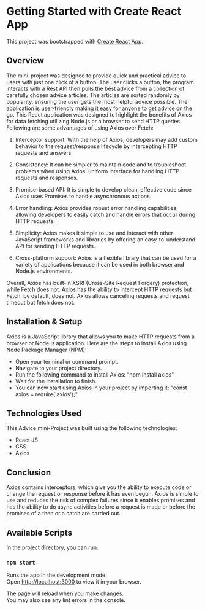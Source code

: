 # Getting Started with Create React App

This project was bootstrapped with [Create React App](https://github.com/facebook/create-react-app).


## Overview
The mini-project was designed to provide quick and practical advice to users with just one click of a button. The user clicks a button, the program interacts with a Rest API then pulls the best advice from a collection of carefully chosen advice articles. The articles are sorted randomly by popularity, ensuring the user gets the most helpful advice possible. The application is user-friendly making it easy for anyone to get advice on the go. This React application was designed to highlight the benefits of Axios for data fetching utilizing Node.js or a browser to send HTTP queries. Following are some advantages of using Axios over Fetch:

1. Interceptor support: With the help of Axios, developers may add custom behavior to the request/response lifecycle by intercepting HTTP requests and answers.

2. Consistency: It can be simpler to maintain code and to troubleshoot problems when using Axios' uniform interface for handling HTTP requests and responses.

3. Promise-based API: It is simple to develop clean, effective code since Axios uses Promises to handle asynchronous actions.

4. Error handling: Axios provides robust error handling capabilities, allowing developers to easily catch and handle errors that occur during HTTP requests.

5. Simplicity: Axios makes it simple to use and interact with other JavaScript frameworks and libraries by offering an easy-to-understand API for sending HTTP requests.

6.  Cross-platform support: Axios is a flexible library that can be used for a variety of applications because it can be used in both browser and Node.js environments.

Overall, Axios has built-in XSRF(Cross-Site Request Forgery) protection, while Fetch does not. Axios has the ability to intercept HTTP requests but Fetch, by default, does not. Axios allows canceling requests and request timeout but fetch does not.

## Installation & Setup
Axios is a JavaScript library that allows you to make HTTP requests from a browser or Node.js application. Here are the steps to install Axios using Node Package Manager (NPM):

* Open your terminal or command prompt.
* Navigate to your project directory.
* Run the following command to install Axios: "npm install axios"
* Wait for the installation to finish.
* You can now start using Axios in your project by importing it: "const axios = require('axios');"


## Technologies Used
This Advice mini-Project was built using the following technologies:
* React JS
* CSS
* Axios

## Conclusion
Axios contains interceptors, which give you the ability to execute code or change the request or response before it has even begun. Axios is simple to use and reduces the risk of complex failures since it enables promises and has the ability to do async activities before a request is made or before the promises of a then or a catch are carried out.


## Available Scripts

In the project directory, you can run:

### `npm start`

Runs the app in the development mode.\
Open [http://localhost:3000](http://localhost:3000) to view it in your browser.

The page will reload when you make changes.\
You may also see any lint errors in the console.
